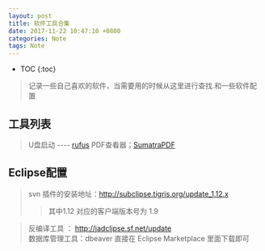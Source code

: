 ```yaml
---
layout: post
title: 软件工具合集
date: 2017-11-22 10:47:10 +0800
categories: Note
tags: Note
---
```


* TOC 
{:toc}

> 记录一些自己喜欢的软件，当需要用的时候从这里进行查找.和一些软件配置

## 工具列表
> U盘启动 ---- [rufus](http://rufus.akeo.ie/)
PDF查看器；[SumatraPDF](https://www.sumatrapdfreader.org/download-free-pdf-viewer.html)

## Eclipse配置
> svn 插件的安装地址：http://subclipse.tigris.org/update_1.12.x 
>> 其中1.12 对应的客户端版本号为 1.9  

> 反编译工具 ： http://jadclipse.sf.net/update   
> 数据库管理工具：dbeaver 直接在 Eclipse Marketplace 里面下载即可
